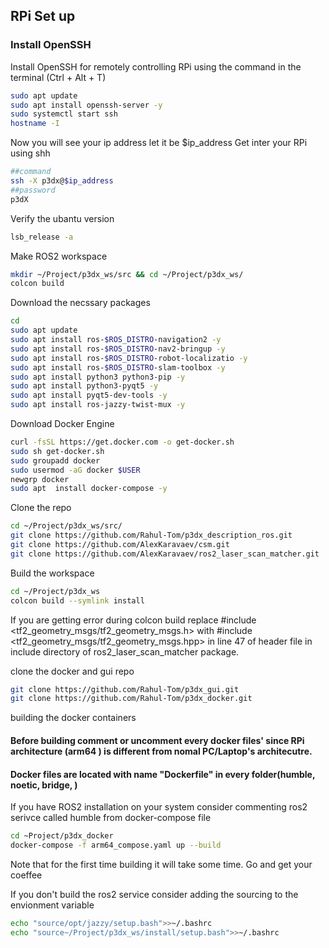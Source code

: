 ## RPi Set up
### Install OpenSSH
Install OpenSSH for  remotely controlling RPi using the command in the terminal (Ctrl + Alt + T)
```sh
sudo apt update
sudo apt install openssh-server -y
sudo systemctl start ssh
hostname -I
```
Now you will see your ip address let it be $ip_address
Get inter your RPi using shh
```sh
##command
ssh -X p3dx@$ip_address
##password
p3dX
```
Verify the ubantu version
```sh
lsb_release -a
```

Make ROS2 workspace
```sh
mkdir ~/Project/p3dx_ws/src && cd ~/Project/p3dx_ws/
colcon build
```

Download the necssary packages
```sh
cd
sudo apt update
sudo apt install ros-$ROS_DISTRO-navigation2 -y
sudo apt install ros-$ROS_DISTRO-nav2-bringup -y
sudo apt install ros-$ROS_DISTRO-robot-localizatio -y
sudo apt install ros-$ROS_DISTRO-slam-toolbox -y
sudo apt install python3 python3-pip -y
sudo apt install python3-pyqt5 -y
sudo apt install pyqt5-dev-tools -y
sudo apt install ros-jazzy-twist-mux -y
```
Download Docker Engine
```sh
curl -fsSL https://get.docker.com -o get-docker.sh
sudo sh get-docker.sh
sudo groupadd docker
sudo usermod -aG docker $USER
newgrp docker
sudo apt  install docker-compose -y

```

Clone the repo
```sh
cd ~/Project/p3dx_ws/src/
git clone https://github.com/Rahul-Tom/p3dx_description_ros.git
git clone https://github.com/AlexKaravaev/csm.git
git clone https://github.com/AlexKaravaev/ros2_laser_scan_matcher.git
```

Build the workspace
```sh
cd ~/Project/p3dx_ws
colcon build --symlink install
```
If you are getting error during colcon build replace #include <tf2_geometry_msgs/tf2_geometry_msgs.h> with #include <tf2_geometry_msgs/tf2_geometry_msgs.hpp> in line 47 of header file in include directory of ros2_laser_scan_matcher package.

clone the docker and gui repo

```sh
git clone https://github.com/Rahul-Tom/p3dx_gui.git
git clone https://github.com/Rahul-Tom/p3dx_docker.git
```
building the docker containers
#### Before building comment or uncomment every docker files' since RPi architecture (arm64 ) is different from nomal PC/Laptop's architecutre.
#### Docker files are located with name "Dockerfile" in every folder(humble, noetic, bridge, )
If you have ROS2 installation on your system consider commenting ros2 serivce called humble from docker-compose file

```sh
cd ~Project/p3dx_docker
docker-compose -f arm64_compose.yaml up --build
```
Note that for the first time building it will take some time. Go and get your coeffee

If you don't build the ros2 service consider adding the sourcing to the envionment variable
```sh
echo "source/opt/jazzy/setup.bash">>~/.bashrc
echo "source~/Project/p3dx_ws/install/setup.bash">>~/.bashrc
```
